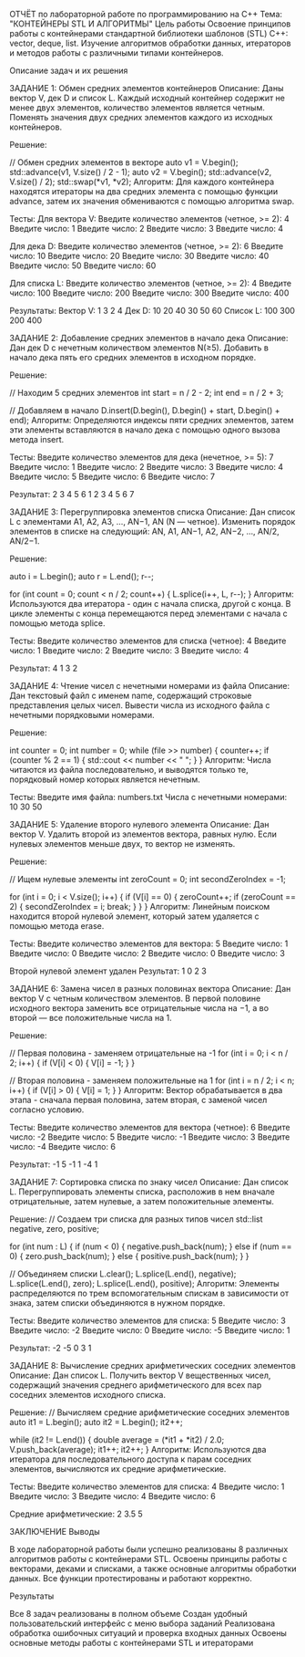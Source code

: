 ОТЧЁТ по лабораторной работе по программированию на C++
Тема: "КОНТЕЙНЕРЫ STL И АЛГОРИТМЫ"
Цель работы
Освоение принципов работы с контейнерами стандартной библиотеки шаблонов (STL) C++: vector, deque, list. Изучение алгоритмов обработки данных, итераторов и методов работы с различными типами контейнеров.

Описание задач и их решения



ЗАДАНИЕ 1: Обмен средних элементов контейнеров
Описание: Даны вектор V, дек D и список L. Каждый исходный контейнер содержит не менее двух элементов, количество элементов является четным. Поменять значения двух средних элементов каждого из исходных контейнеров.

Решение:

// Обмен средних элементов в векторе
auto v1 = V.begin();
std::advance(v1, V.size() / 2 - 1);
auto v2 = V.begin();
std::advance(v2, V.size() / 2);
std::swap(*v1, *v2);
Алгоритм: Для каждого контейнера находятся итераторы на два средних элемента с помощью функции advance, затем их значения обмениваются с помощью алгоритма swap.

Тесты:
Для вектора V:
Введите количество элементов (четное, >= 2): 4
Введите число: 1
Введите число: 2
Введите число: 3
Введите число: 4

Для дека D:
Введите количество элементов (четное, >= 2): 6
Введите число: 10
Введите число: 20
Введите число: 30
Введите число: 40
Введите число: 50
Введите число: 60

Для списка L:
Введите количество элементов (четное, >= 2): 4
Введите число: 100
Введите число: 200
Введите число: 300
Введите число: 400

Результаты:
Вектор V: 1 3 2 4
Дек D: 10 20 40 30 50 60
Список L: 100 300 200 400



ЗАДАНИЕ 2: Добавление средних элементов в начало дека
Описание: Дан дек D с нечетным количеством элементов N(≥5). Добавить в начало дека пять его средних элементов в исходном порядке.

Решение:

// Находим 5 средних элементов
int start = n / 2 - 2;
int end = n / 2 + 3;

// Добавляем в начало
D.insert(D.begin(), D.begin() + start, D.begin() + end);
Алгоритм: Определяются индексы пяти средних элементов, затем эти элементы вставляются в начало дека с помощью одного вызова метода insert.

Тесты:
Введите количество элементов для дека (нечетное, >= 5): 7
Введите число: 1
Введите число: 2
Введите число: 3
Введите число: 4
Введите число: 5
Введите число: 6
Введите число: 7

Результат: 2 3 4 5 6 1 2 3 4 5 6 7



ЗАДАНИЕ 3: Перегруппировка элементов списка
Описание: Дан список L с элементами A1, A2, A3, …, AN−1, AN (N — четное). Изменить порядок элементов в списке на следующий: AN, A1, AN−1, A2, AN−2, …, AN/2, AN/2−1.

Решение:

auto i = L.begin();
auto r = L.end();
r--;

for (int count = 0; count < n / 2; count++) {
    L.splice(i++, L, r--);
}
Алгоритм: Используются два итератора - один с начала списка, другой с конца. В цикле элементы с конца перемещаются перед элементами с начала с помощью метода splice.

Тесты:
Введите количество элементов для списка (четное): 4
Введите число: 1
Введите число: 2
Введите число: 3
Введите число: 4

Результат: 4 1 3 2



ЗАДАНИЕ 4: Чтение чисел с нечетными номерами из файла
Описание: Дан текстовый файл с именем name, содержащий строковые представления целых чисел. Вывести числа из исходного файла с нечетными порядковыми номерами.

Решение:

int counter = 0;
int number = 0;
while (file >> number) {
    counter++;
    if (counter % 2 == 1) {
        std::cout << number << " ";
    }
}
Алгоритм: Числа читаются из файла последовательно, и выводятся только те, порядковый номер которых является нечетным.

Тесты:
Введите имя файла: numbers.txt
Числа с нечетными номерами: 10 30 50



ЗАДАНИЕ 5: Удаление второго нулевого элемента
Описание: Дан вектор V. Удалить второй из элементов вектора, равных нулю. Если нулевых элементов меньше двух, то вектор не изменять.

Решение:

// Ищем нулевые элементы
int zeroCount = 0;
int secondZeroIndex = -1;

for (int i = 0; i < V.size(); i++) {
    if (V[i] == 0) {
        zeroCount++;
        if (zeroCount == 2) {
            secondZeroIndex = i;
            break;
        }
    }
}
Алгоритм: Линейным поиском находится второй нулевой элемент, который затем удаляется с помощью метода erase.

Тесты:
Введите количество элементов для вектора: 5
Введите число: 1
Введите число: 0
Введите число: 2
Введите число: 0
Введите число: 3

Второй нулевой элемент удален
Результат: 1 0 2 3



ЗАДАНИЕ 6: Замена чисел в разных половинах вектора
Описание: Дан вектор V с четным количеством элементов. В первой половине исходного вектора заменить все отрицательные числа на −1, а во второй — все положительные числа на 1.

Решение:

// Первая половина - заменяем отрицательные на -1
for (int i = 0; i < n / 2; i++) {
    if (V[i] < 0) {
        V[i] = -1;
    }
}

// Вторая половина - заменяем положительные на 1
for (int i = n / 2; i < n; i++) {
    if (V[i] > 0) {
        V[i] = 1;
    }
}
Алгоритм: Вектор обрабатывается в два этапа - сначала первая половина, затем вторая, с заменой чисел согласно условию.

Тесты:
Введите количество элементов для вектора (четное): 6
Введите число: -2
Введите число: 5
Введите число: -1
Введите число: 3
Введите число: -4
Введите число: 6

Результат: -1 5 -1 1 -4 1



ЗАДАНИЕ 7: Сортировка списка по знаку чисел
Описание: Дан список L. Перегруппировать элементы списка, расположив в нем вначале отрицательные, затем нулевые, а затем положительные элементы.

Решение:
// Создаем три списка для разных типов чисел
std::list<int> negative, zero, positive;

for (int num : L) {
    if (num < 0) {
        negative.push_back(num);
    } else if (num == 0) {
        zero.push_back(num);
    } else {
        positive.push_back(num);
    }
}

// Объединяем списки
L.clear();
L.splice(L.end(), negative);
L.splice(L.end(), zero);
L.splice(L.end(), positive);
Алгоритм: Элементы распределяются по трем вспомогательным спискам в зависимости от знака, затем списки объединяются в нужном порядке.

Тесты:
Введите количество элементов для списка: 5
Введите число: 3
Введите число: -2
Введите число: 0
Введите число: -5
Введите число: 1

Результат: -2 -5 0 3 1



ЗАДАНИЕ 8: Вычисление средних арифметических соседних элементов
Описание: Дан список L. Получить вектор V вещественных чисел, содержащий значения среднего арифметического для всех пар соседних элементов исходного списка.

Решение:
// Вычисляем средние арифметические соседних элементов
auto it1 = L.begin();
auto it2 = L.begin();
it2++;

while (it2 != L.end()) {
    double average = (*it1 + *it2) / 2.0;
    V.push_back(average);
    it1++;
    it2++;
}
Алгоритм: Используются два итератора для последовательного доступа к парам соседних элементов, вычисляются их средние арифметические.

Тесты:
Введите количество элементов для списка: 4
Введите число: 1
Введите число: 3
Введите число: 4
Введите число: 6

Средние арифметические: 2 3.5 5


ЗАКЛЮЧЕНИЕ
Выводы

В ходе лабораторной работы были успешно реализованы 8 различных алгоритмов работы с контейнерами STL. Освоены принципы работы с векторами, деками и списками, а также основные алгоритмы обработки данных. Все функции протестированы и работают корректно.

Результаты

Все 8 задач реализованы в полном объеме
Создан удобный пользовательский интерфейс с меню выбора заданий
Реализована обработка ошибочных ситуаций и проверка входных данных
Освоены основные методы работы с контейнерами STL и итераторами
